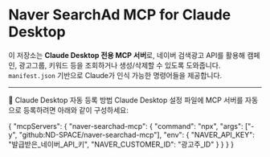 # Naver SearchAd MCP for Claude Desktop

이 저장소는 **Claude Desktop 전용 MCP 서버**로, 네이버 검색광고 API를 활용해 캠페인, 광고그룹, 키워드 등을 조회하거나 생성/삭제할 수 있도록 도와줍니다.  
`manifest.json` 기반으로 Claude가 인식 가능한 명령어들을 제공합니다.

---

🧠 Claude Desktop 자동 등록 방법
Claude Desktop 설정 파일에 MCP 서버를 자동으로 등록하려면 아래와 같이 구성하세요:


{
  "mcpServers": {
    "naver-searchad-mcp": {
      "command": "npx",
      "args": ["-y", "github:ND-SPACE/naver-searchad-mcp"],
      "env": {
        "NAVER_API_KEY": "발급받은_네이버_API_키",
        "NAVER_CUSTOMER_ID": "광고주_ID"
      }
    }
  }
}